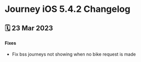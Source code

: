 # Journey iOS 5.4.2 Changelog

<h2>🗓 23 Mar 2023</h2>

#### Fixes
- Fix bss journeys not showing when no bike request is made
